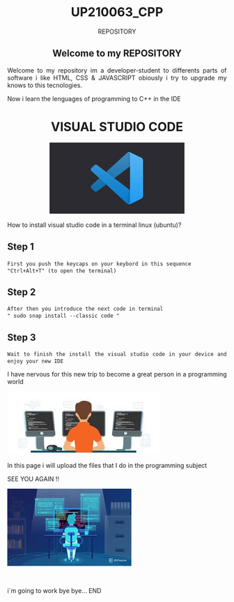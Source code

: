 <div align= "center">

# UP210063_CPP

<div>

REPOSITORY 

## Welcome to my REPOSITORY 

<div align= "justify">

Welcome to my repository im a developer-student to differents parts of software i like HTML, CSS & JAVASCRIPT obiously i try to upgrade my knows to this tecnologies. 

Now i learn the lenguages of programming to C++ in the 	IDE 

<div>

<div align= "center">

# VISUAL STUDIO CODE

![no imagen](imagenes/vsc.jpeg)

<div>

<div align= "justify">
   
How to install visual studio code in a terminal linux (ubuntu)? 
 
## Step 1
    First you push the keycaps on your keybord in this sequence 
    "Ctrl+Alt+T" (to open the terminal)
 ## Step 2    
    After then you introduce the next code in terminal 
    " sudo snap install --classic code "
## Step 3 
    Wait to finish the install the visual studio code in your device and enjoy your new IDE 
    
 
<div align= "justify">
I have nervous for this new trip to become a great person in a programming world  



![no imagen](imagenes/dev.jfif)


In this page i will upload the files that I do in the programming subject
        
SEE YOU AGAIN !!



![no imagen](imagenes/dev2.jfif)



⠀⠀⠀⠀⠀

i´m going to work bye bye...
END 

